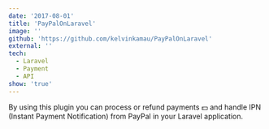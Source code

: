 ```yaml
---
date: '2017-08-01'
title: 'PayPalOnLaravel'
image: ''
github: 'https://github.com/kelvinkamau/PayPalOnLaravel'
external: ''
tech:
  - Laravel
  - Payment
  - API
show: 'true'
---
```


By using this plugin you can process or refund payments 💵 and handle IPN (Instant Payment Notification) from PayPal in your Laravel application.